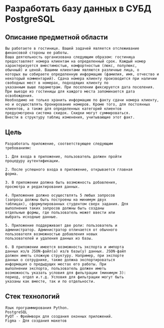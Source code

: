 # Разработать базу данных в СУБД PostgreSQL

## Описание предметной области
    Вы работаете в гостинице. Вашей задачей является отслеживание
    финансовой стороны ее работы.
    Ваша деятельность организована следующим образом: гостиница
    предоставляет номера клиентам на определенный срок. Каждый номер
    характеризуется вместимостью, комфортностью (люкс, полулюкс,
    обычный) и ценой. Вашими клиентами являются различные лица, о
    которых вы собираете определенную информацию (фамилия, имя, отчество и некоторый комментарий). Сдача номера клиенту производится при наличии свободных мест в номерах, подходящих клиенту по
    указанным выше параметрам. При поселении фиксируется дата поселения. При выезде из гостиницы для каждого места запоминается дата освобождения.
    Необходимо не только хранить информацию по факту сдачи номера клиенту, но и осуществлять бронирование номеров. Кроме того, для постоянных клиентов, а также для определенных категорий клиентов
    предусмотрена система скидок. Скидки могут суммироваться.
    Внести в структуру таблиц изменения, учитывающие этот факт.

## Цель
    Разработать приложение, соответствующее следующим
    требованиям:

    1. Для входа в приложение, пользователь должен пройти
    процедуру аутентификации.

    2. После успешного входа в приложение, открывается главная
    форма.

    3. В приложении должна быть возможность добавления,
    просмотра и редактирования данных.

    4. Приложение должно осуществлять 5 любых запросов
    (запросы должны быть построены на минимум двух
    таблицах), сформулированных студентом сверх задания. Для
    выполнения таких запросов должны быть созданы
    отдельные формы, где пользователь может ввести или
    выбрать исходные данные.

    5. Приложение поддерживает две роли: пользователь и
    администратор. Администратор отличается от обычного
    пользователя возможностью добавления новых
    пользователей и удаления данных из базы.

    6. В приложении имеется возможность экспорта и импорта
    данных из/в JSON-файл(а) из/в базы(у) данных. JSON-файл
    должен иметь сложную структуру. Например, при экспорте
    данных о сотруднике, также должна экспортироваться
    информация о предыдущих местах его работы. При
    выполнении экспорта, пользователь должен иметь
    возможность указать условия для фильтрации (минимум 3):
    период, отдел и.т.д. Условия для фильтрации могут быть
    указаны как вместе, так и по отдельности.

##  Стек технологий
    Язык программирования Python.
    PostgreSQL
    PyQT - Фреймворк для создания оконных приложений.
    Figma - Для создания макетов
